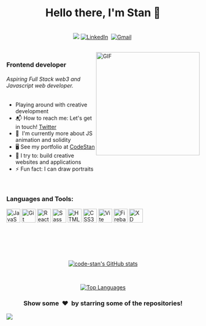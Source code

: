 <br><br><br><br><br><br>
<p>
  <h1 align="center"><b>Hello there, I'm Stan 👋</b></h1>
</p>

<p align="center">
<br>
 <a href="https://www.twitter.com/codestanley" target="_blank" rel="noreferrer"><img
src="https://img.shields.io/twitter/follow/codestanley?logo=twitter&style=for-the-badge&color=0891b2&labelColor=171717"
/></a>
<a href="https://www.linkedin.com/in/codestan/"><img src="https://img.shields.io/badge/linkedin-%230077B5.svg?&style=for-the-badge&logo=linkedin&logoColor=white" alt="LinkedIn" /></a>&nbsp;
<a href="mailto:thecoderstanley@gmail.com?subject=Hello%20Stan!"><img src="https://img.shields.io/badge/gmail-%23D14836.svg?&style=for-the-badge&logo=gmail&logoColor=white" alt="Gmail"/></a>&nbsp;
</p>

<br>

<img align="right" height="270px" alt="GIF" src="https://i.pinimg.com/originals/e4/26/70/e426702edf874b181aced1e2fa5c6cde.gif" />



### Frontend developer
###### Aspiring Full Stack web3 and Javascript web developer.
-   Playing around with creative development
- 📬 How to reach me: Let's get in touch! [Twitter](https://twitter.com/CodeStanley)
- 🧠  I'm currently more about JS animation and solidity
- 🖥️  See my portfolio at [CodeStan](http://codestan.netlify.app)
- 🧗 I try to: build creative websites and applications
- ⚡ Fun fact: I can draw portraits
<br>

### Languages and Tools: 



<p align="left">
<a href="https://developer.mozilla.org/en-US/docs/Web/JavaScript" target="_blank" rel="noreferrer"><img src="https://raw.githubusercontent.com/danielcranney/readme-generator/main/public/icons/skills/javascript-colored.svg" width="36" height="36" alt="JavaScript" /></a>
<a href="https://git-scm.com/" target="_blank" rel="noreferrer"><img src="https://raw.githubusercontent.com/danielcranney/readme-generator/main/public/icons/skills/git-colored.svg" width="36" height="36" alt="Git" /></a>
<a href="https://reactjs.org/" target="_blank" rel="noreferrer"><img src="https://raw.githubusercontent.com/danielcranney/readme-generator/main/public/icons/skills/react-colored.svg" width="36" height="36" alt="React" /></a>
<a href="https://sass-lang.com/" target="_blank" rel="noreferrer"><img src="https://raw.githubusercontent.com/danielcranney/readme-generator/main/public/icons/skills/sass-colored.svg" width="36" height="36" alt="Sass" /></a>
<a href="https://developer.mozilla.org/en-US/docs/Glossary/HTML5" target="_blank" rel="noreferrer"><img src="https://raw.githubusercontent.com/danielcranney/readme-generator/main/public/icons/skills/html5-colored.svg" width="36" height="36" alt="HTML5" /></a>
<a href="https://www.w3.org/TR/CSS/#css" target="_blank" rel="noreferrer"><img src="https://raw.githubusercontent.com/danielcranney/readme-generator/main/public/icons/skills/css3-colored.svg" width="36" height="36" alt="CSS3" /></a>
<a href="https://vitejs.dev/" target="_blank" rel="noreferrer"><img src="https://raw.githubusercontent.com/danielcranney/readme-generator/main/public/icons/skills/vite-colored.svg" width="36" height="36" alt="Vite" /></a>
<a href="https://firebase.google.com/" target="_blank" rel="noreferrer"><img src="https://raw.githubusercontent.com/danielcranney/readme-generator/main/public/icons/skills/firebase-colored.svg" width="36" height="36" alt="Firebase" /></a>
<a href="https://www.adobe.com/uk/products/xd.html" target="_blank" rel="noreferrer"><img src="https://raw.githubusercontent.com/danielcranney/readme-generator/main/public/icons/skills/xd-colored-dark.svg" width="36" height="36" alt="XD" /></a>
</p>



<br>
<br>
<br>
<br>

  
<p align='center'>
  <a href="http://www.github.com/code-stan"><img src="https://github-readme-stats.vercel.app/api?username=code-stan&show_icons=true&hide=&count_private=true&title_color=a855f7&text_color=f97316&icon_color=6366f1&bg_color=000000&hide_border=true&show_icons=true" alt="code-stan's GitHub stats" /></a>
</p>

<br>

<p align='center'>
<a href="https://github.com/code-stan" align="left"><img src="https://github-readme-stats.vercel.app/api/top-langs/?username=code-stan&langs_count=10&title_color=a855f7&text_color=f97316&icon_color=6366f1&bg_color=000000&hide_border=true&locale=en&custom_title=Top%20%Languages" alt="Top Languages" /></a>
</p>



<div align="center">
<h3 align="center">Show some &nbsp;❤️&nbsp; by starring some of the repositories!</h3>
</div><img src="https://github.com/punitkmryh/punitkmryh/blob/master/wave.svg" />

